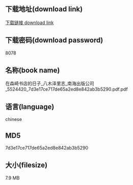 ## 下载地址(download link)
[下载链接 download link](https://voluble-croquembouche-d321dc.netlify.app/?s=%E5%9C%A8%E6%A3%AE%E5%B4%8E%E4%B9%A6%E5%BA%97%E7%9A%84%E6%97%A5%E5%AD%90_%E5%85%AB%E6%9C%A8%E6%B3%BD%E9%87%8C%E5%BF%97_%E5%8D%97%E6%B5%B7%E5%87%BA%E7%89%88%E5%85%AC%E5%8F%B8_5524420_7d3e17ce717de65a2ed8e842ab3b5290.pdf)

## 下载密码(download password)
8078

## 名称(book name)
在森崎书店的日子_八木泽里志_南海出版公司_5524420_7d3e17ce717de65a2ed8e842ab3b5290.pdf.pdf

## 语言(language)
chinese

## MD5
7d3e17ce717de65a2ed8e842ab3b5290

## 大小(filesize)
7.9 MB
